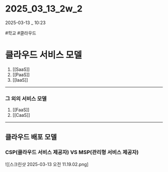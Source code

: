 
# 2025_03_13_2w_2

2025-03-13 _ 10:23

#학교 #클라우드


# 클라우드 서비스 모델

1. [[SaaS]]
2. [[PaaS]]
3. [[IaaS]]

---
### 그 외의 서비스 모델

1. [[FaaS]]
2. [[CaaS]]


---
## 클라우드 배포 모델

### CSP(클라우드 서비스 제공자) VS MSP(관리형 서비스 제공자)

![[스크린샷 2025-03-13 오전 11.19.02.png]

